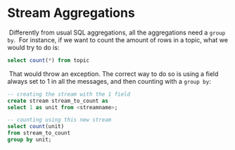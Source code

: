 # Stream Aggregations

​	Differently from usual SQL aggregations, all the aggregations need a `group by`.
​	For instance, if we want to count the amount of rows in a topic, what we would try to do is:

```sql
select count(*) from topic
```

​	That would throw an exception. The correct way to do so is using a field always set to 1 in all the messages, and then counting with a `group by`:

```sql
-- creating the stream with the 1 field
create stream stream_to_count as
select 1 as unit from <streamname>;

-- counting using this new stream
select count(unit)
from stream_to_count
group by unit;
```
